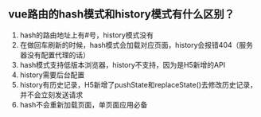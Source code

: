 ## vue路由的hash模式和history模式有什么区别？
1. hash的路由地址上有#号，history模式没有
2. 在做回车刷新的时候，hash模式会加载对应页面，history会报错404（服务器没有配置代理的话）
3. hash模式支持低版本浏览器，history不支持，因为是H5新增的API
4. history需要后台配置
5. history有历史记录，H5新增了pushState和replaceState()去修改历史记录，并不会立刻发送请求
6. hash不会重新加载页面，单页面应用必备